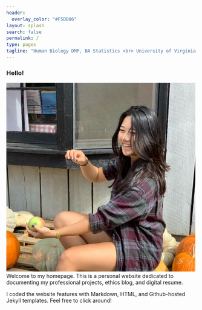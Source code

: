 ```yaml
---
header:
  overlay_color: "#F5DB86"
layout: splash
search: false
permalink: /
type: pages
tagline: "Human Biology DMP, BA Statistics <br> University of Virginia \'20"
---
```


### Hello!
<img src="/assets/images/pumpkin.JPG" alt="Courtney in a pumpkin patch" style="width:500px;height:500px;">
<br>
Welcome to my homepage. This is a personal website dedicated to documenting my professional projects, ethics blog, and digital resume. <br>

I coded the website features with Markdown, HTML, and Github-hosted Jekyll templates. Feel free to click around!
